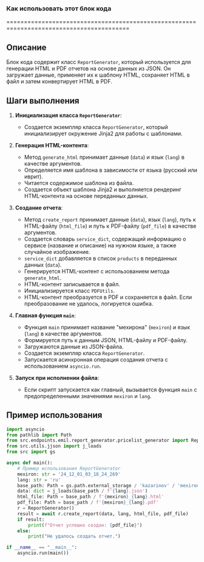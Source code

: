 ### Как использовать этот блок кода
=========================================================================================

Описание
-------------------------
Блок кода содержит класс `ReportGenerator`, который используется для генерации HTML и PDF отчетов на основе данных из JSON. Он загружает данные, применяет их к шаблону HTML, сохраняет HTML в файл и затем конвертирует HTML в PDF.

Шаги выполнения
-------------------------
1. **Инициализация класса `ReportGenerator`**:
   - Создается экземпляр класса `ReportGenerator`, который инициализирует окружение Jinja2 для работы с шаблонами.

2. **Генерация HTML-контента**:
   - Метод `generate_html` принимает данные (`data`) и язык (`lang`) в качестве аргументов.
   - Определяется имя шаблона в зависимости от языка (русский или иврит).
   - Читается содержимое шаблона из файла.
   - Создается объект шаблона Jinja2 и выполняется рендеринг HTML-контента на основе переданных данных.

3. **Создание отчета**:
   - Метод `create_report` принимает данные (`data`), язык (`lang`), путь к HTML-файлу (`html_file`) и путь к PDF-файлу (`pdf_file`) в качестве аргументов.
   - Создается словарь `service_dict`, содержащий информацию о сервисе (название и описание) на нужном языке, а также случайное изображение.
   - `service_dict` добавляется в список `products` в переданных данных (`data`).
   - Генерируется HTML-контент с использованием метода `generate_html`.
   - HTML-контент записывается в файл.
   - Инициализируется класс `PDFUtils`.
   - HTML-контент преобразуется в PDF и сохраняется в файл. Если преобразование не удалось, логируется ошибка.

4. **Главная функция `main`**:
   - Функция `main` принимает название "мехирона" (`mexiron`) и язык (`lang`) в качестве аргументов.
   - Формируется путь к данным JSON, HTML-файлу и PDF-файлу.
   - Загружаются данные из JSON-файла.
   - Создается экземпляр класса `ReportGenerator`.
   - Запускается асинхронная операция создания отчета с использованием `asyncio.run`.

5. **Запуск при исполнении файла**:
   - Если скрипт запускается как главный, вызывается функция `main` с предопределенными значениями `mexiron` и `lang`.

Пример использования
-------------------------

```python
import asyncio
from pathlib import Path
from src.endpoints.emil.report_generator.pricelist_generator import ReportGenerator
from src.utils.jjson import j_loads
from src import gs

async def main():
    # Пример использования ReportGenerator
    mexiron: str = '24_12_01_03_18_24_269'
    lang: str = 'ru'
    base_path: Path = gs.path.external_storage / 'kazarinov' / 'mexironim' / mexiron
    data: dict = j_loads(base_path / f'{lang}.json')
    html_file: Path = base_path / f'{mexiron}_{lang}.html'
    pdf_file: Path = base_path / f'{mexiron}_{lang}.pdf'
    r = ReportGenerator()
    result = await r.create_report(data, lang, html_file, pdf_file)
    if result:
        print(f"Отчет успешно создан: {pdf_file}")
    else:
        print("Не удалось создать отчет.")

if __name__ == "__main__":
    asyncio.run(main())
